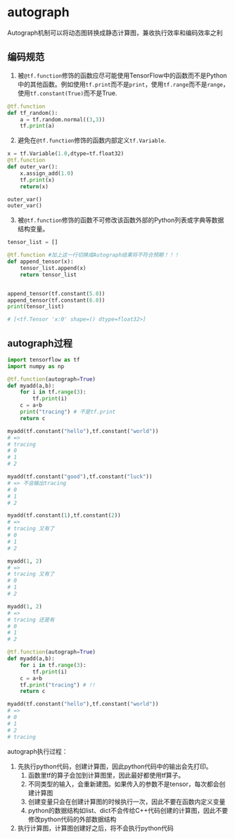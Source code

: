 # autograph

Autograph机制可以将动态图转换成静态计算图，兼收执行效率和编码效率之利

## 编码规范

1. 被`@tf.function`修饰的函数应尽可能使用TensorFlow中的函数而不是Python中的其他函数。例如使用`tf.print`而不是`print`，使用`tf.range`而不是`range`，使用`tf.constant(True)`而不是True.

```python
@tf.function
def tf_random():
    a = tf.random.normal((3,3))
    tf.print(a)
```

2. 避免在`@tf.function`修饰的函数内部定义`tf.Variable`.

```python
x = tf.Variable(1.0,dtype=tf.float32)
@tf.function
def outer_var():
    x.assign_add(1.0)
    tf.print(x)
    return(x)

outer_var() 
outer_var()
```

3. 被`@tf.function`修饰的函数不可修改该函数外部的Python列表或字典等数据结构变量。

```python
tensor_list = []

@tf.function #加上这一行切换成Autograph结果将不符合预期！！！
def append_tensor(x):
    tensor_list.append(x)
    return tensor_list


append_tensor(tf.constant(5.0))
append_tensor(tf.constant(6.0))
print(tensor_list)

# [<tf.Tensor 'x:0' shape=() dtype=float32>]
```

## autograph过程

```python
import tensorflow as tf
import numpy as np 

@tf.function(autograph=True)
def myadd(a,b):
    for i in tf.range(3):
        tf.print(i)
    c = a+b
    print("tracing") # 不是tf.print
    return c

myadd(tf.constant("hello"),tf.constant("world"))
# =>
# tracing
# 0
# 1
# 2

myadd(tf.constant("good"),tf.constant("luck")) 
# => 不会输出tracing
# 0
# 1
# 2

myadd(tf.constant(1),tf.constant(2))
# =>
# tracing 又有了
# 0
# 1
# 2

myadd(1, 2)
# =>
# tracing 又有了
# 0
# 1
# 2

myadd(1, 2)
# =>
# tracing 还是有
# 0
# 1
# 2

@tf.function(autograph=True)
def myadd(a,b):
    for i in tf.range(3):
        tf.print(i)
    c = a+b
    tf.print("tracing") # !!
    return c

myadd(tf.constant("hello"),tf.constant("world"))
# =>
# 0
# 1
# 2
# tracing

```

autograph执行过程：
1. 先执行python代码，创建计算图，因此python代码中的输出会先打印。
   1. 函数里tf的算子会加到计算图里，因此最好都使用tf算子。
   2. 不同类型的输入，会重新建图。如果传入的参数不是tensor，每次都会创建计算图
   3. 创建变量只会在创建计算图的时候执行一次，因此不要在函数内定义变量
   4. python的数据结构如list、dict不会传给C++代码创建的计算图，因此不要修改python代码的外部数据结构
2. 执行计算图，计算图创建好之后，将不会执行python代码




